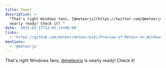```yaml
---
title: Tweet
description: >-
  "That's right Windows fans, [@meteorjs](https://twitter.com/@meteorjs) is
  nearly ready! Check it! "
date: '2015-03-17T13:03:13+00:00'
links:
  - 'https://github.com/meteor/meteor/wiki/Preview-of-Meteor-on-Windows'
mentions:
  - '@meteorjs'
---
```

That's right Windows fans, [@meteorjs](https://twitter.com/@meteorjs) is nearly ready! Check it! 
